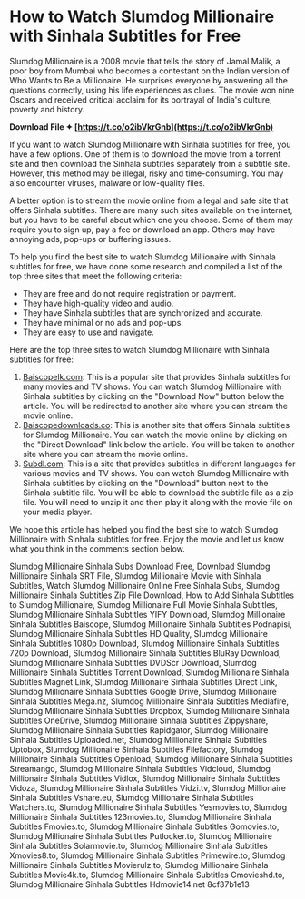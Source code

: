 # How to Watch Slumdog Millionaire with Sinhala Subtitles for Free
  
Slumdog Millionaire is a 2008 movie that tells the story of Jamal Malik, a poor boy from Mumbai who becomes a contestant on the Indian version of Who Wants to Be a Millionaire. He surprises everyone by answering all the questions correctly, using his life experiences as clues. The movie won nine Oscars and received critical acclaim for its portrayal of India's culture, poverty and history.
 
**Download File ✦ [https://t.co/o2ibVkrGnb](https://t.co/o2ibVkrGnb)**


  
If you want to watch Slumdog Millionaire with Sinhala subtitles for free, you have a few options. One of them is to download the movie from a torrent site and then download the Sinhala subtitles separately from a subtitle site. However, this method may be illegal, risky and time-consuming. You may also encounter viruses, malware or low-quality files.
  
A better option is to stream the movie online from a legal and safe site that offers Sinhala subtitles. There are many such sites available on the internet, but you have to be careful about which one you choose. Some of them may require you to sign up, pay a fee or download an app. Others may have annoying ads, pop-ups or buffering issues.
  
To help you find the best site to watch Slumdog Millionaire with Sinhala subtitles for free, we have done some research and compiled a list of the top three sites that meet the following criteria:
  
- They are free and do not require registration or payment.
- They have high-quality video and audio.
- They have Sinhala subtitles that are synchronized and accurate.
- They have minimal or no ads and pop-ups.
- They are easy to use and navigate.

Here are the top three sites to watch Slumdog Millionaire with Sinhala subtitles for free:

1. [Baiscopelk.com](https://www.baiscopelk.com/slumdog-millionaire-2008-sinhala-subtitles/): This is a popular site that provides Sinhala subtitles for many movies and TV shows. You can watch Slumdog Millionaire with Sinhala subtitles by clicking on the "Download Now" button below the article. You will be redirected to another site where you can stream the movie online.
2. [Baiscopedownloads.co](https://baiscopedownloads.co/slumdog-millionaire-2008/): This is another site that offers Sinhala subtitles for Slumdog Millionaire. You can watch the movie online by clicking on the "Direct Download" link below the article. You will be taken to another site where you can stream the movie online.
3. [Subdl.com](https://subdl.com/s/subtitle/sd1987/slumdog-millionaire): This is a site that provides subtitles in different languages for various movies and TV shows. You can watch Slumdog Millionaire with Sinhala subtitles by clicking on the "Download" button next to the Sinhala subtitle file. You will be able to download the subtitle file as a zip file. You will need to unzip it and then play it along with the movie file on your media player.

We hope this article has helped you find the best site to watch Slumdog Millionaire with Sinhala subtitles for free. Enjoy the movie and let us know what you think in the comments section below.
 
Slumdog Millionaire Sinhala Subs Download Free,  Download Slumdog Millionaire Sinhala SRT File,  Slumdog Millionaire Movie with Sinhala Subtitles,  Watch Slumdog Millionaire Online Free Sinhala Subs,  Slumdog Millionaire Sinhala Subtitles Zip File Download,  How to Add Sinhala Subtitles to Slumdog Millionaire,  Slumdog Millionaire Full Movie Sinhala Subtitles,  Slumdog Millionaire Sinhala Subtitles YIFY Download,  Slumdog Millionaire Sinhala Subtitles Baiscope,  Slumdog Millionaire Sinhala Subtitles Podnapisi,  Slumdog Millionaire Sinhala Subtitles HD Quality,  Slumdog Millionaire Sinhala Subtitles 1080p Download,  Slumdog Millionaire Sinhala Subtitles 720p Download,  Slumdog Millionaire Sinhala Subtitles BluRay Download,  Slumdog Millionaire Sinhala Subtitles DVDScr Download,  Slumdog Millionaire Sinhala Subtitles Torrent Download,  Slumdog Millionaire Sinhala Subtitles Magnet Link,  Slumdog Millionaire Sinhala Subtitles Direct Link,  Slumdog Millionaire Sinhala Subtitles Google Drive,  Slumdog Millionaire Sinhala Subtitles Mega.nz,  Slumdog Millionaire Sinhala Subtitles Mediafire,  Slumdog Millionaire Sinhala Subtitles Dropbox,  Slumdog Millionaire Sinhala Subtitles OneDrive,  Slumdog Millionaire Sinhala Subtitles Zippyshare,  Slumdog Millionaire Sinhala Subtitles Rapidgator,  Slumdog Millionaire Sinhala Subtitles Uploaded.net,  Slumdog Millionaire Sinhala Subtitles Uptobox,  Slumdog Millionaire Sinhala Subtitles Filefactory,  Slumdog Millionaire Sinhala Subtitles Openload,  Slumdog Millionaire Sinhala Subtitles Streamango,  Slumdog Millionaire Sinhala Subtitles Vidcloud,  Slumdog Millionaire Sinhala Subtitles Vidlox,  Slumdog Millionaire Sinhala Subtitles Vidoza,  Slumdog Millionaire Sinhala Subtitles Vidzi.tv,  Slumdog Millionaire Sinhala Subtitles Vshare.eu,  Slumdog Millionaire Sinhala Subtitles Watchers.to,  Slumdog Millionaire Sinhala Subtitles Yesmovies.to,  Slumdog Millionaire Sinhala Subtitles 123movies.to,  Slumdog Millionaire Sinhala Subtitles Fmovies.to,  Slumdog Millionaire Sinhala Subtitles Gomovies.to,  Slumdog Millionaire Sinhala Subtitles Putlocker.to,  Slumdog Millionaire Sinhala Subtitles Solarmovie.to,  Slumdog Millionaire Sinhala Subtitles Xmovies8.to,  Slumdog Millionaire Sinhala Subtitles Primewire.to,  Slumdog Millionaire Sinhala Subtitles Movierulz.to,  Slumdog Millionaire Sinhala Subtitles Movie4k.to,  Slumdog Millionaire Sinhala Subtitles Cmovieshd.to,  Slumdog Millionaire Sinhala Subtitles Hdmovie14.net
 8cf37b1e13
 
